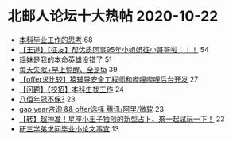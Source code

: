 # 北邮人论坛十大热帖 2020-10-22

- [本科毕业工作的思考](https://bbs.byr.cn/article/Talking/6234740) 68
- [【王道】【征友】帮优质同事95年小姐姐征小哥哥啦！！！](https://bbs.byr.cn/article/Friends/1974448) 54
- [瑶妹是我的本命英雄没错了](https://bbs.byr.cn/article/Picture/3268092) 51
- [每天失眠+早上惊醒、全是ta](https://bbs.byr.cn/article/Feeling/3157740) 39
- [【offer求比较】猿辅导安全工程师和哔哩哔哩后台开发](https://bbs.byr.cn/article/WorkLife/1154727) 27
- [【问题】【校招】本科生找工作](https://bbs.byr.cn/article/Job/2106456) 24
- [八佰年冠不保?](https://bbs.byr.cn/article/Movie/315066) 23
- [gap year咨询  &amp;&amp;  offer选择 腾讯/阿里/微软](https://bbs.byr.cn/article/GoAbroad/373080) 23
- [【转】超神准！星座小王子独创的新型占卜、來一起試玩一下！](https://bbs.byr.cn/article/Constellations/326533) 23
- [研三学弟求问毕业小论文事宜](https://bbs.byr.cn/article/Paper/42015) 13


